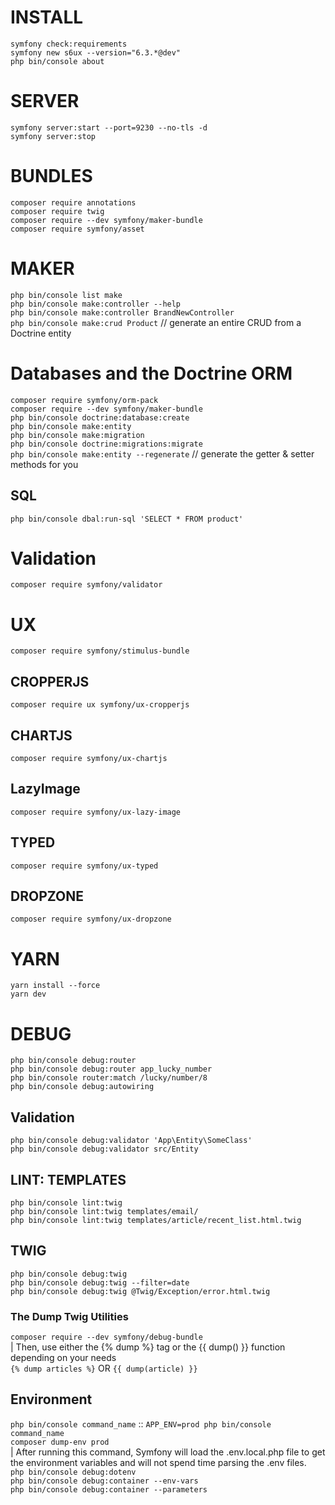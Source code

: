 # INSTALL  
`symfony check:requirements`  
`symfony new s6ux --version="6.3.*@dev"`  
`php bin/console about`  

# SERVER  
`symfony server:start --port=9230 --no-tls -d`  
`symfony server:stop`  

# BUNDLES  
`composer require annotations`  
`composer require twig`  
`composer require --dev symfony/maker-bundle`  
`composer require symfony/asset`  

# MAKER  
`php bin/console list make`  
`php bin/console make:controller --help`  
`php bin/console make:controller BrandNewController`  
`php bin/console make:crud Product` // generate an entire CRUD from a Doctrine entity  

# Databases and the Doctrine ORM  
`composer require symfony/orm-pack`  
`composer require --dev symfony/maker-bundle`  
`php bin/console doctrine:database:create`  
`php bin/console make:entity`  
`php bin/console make:migration`  
`php bin/console doctrine:migrations:migrate`  
`php bin/console make:entity --regenerate` // generate the getter & setter methods for you  

## SQL  
`php bin/console dbal:run-sql 'SELECT * FROM product' `  

# Validation  
`composer require symfony/validator`  

# UX  
`composer require symfony/stimulus-bundle`  

## CROPPERJS  
`composer require ux symfony/ux-cropperjs`  

## CHARTJS  
`composer require symfony/ux-chartjs`  

## LazyImage  
`composer require symfony/ux-lazy-image`  

## TYPED  
`composer require symfony/ux-typed`  

## DROPZONE  
`composer require symfony/ux-dropzone`  

# YARN  
`yarn install --force`  
`yarn dev`  


# DEBUG  
`php bin/console debug:router`  
`php bin/console debug:router app_lucky_number`  
`php bin/console router:match /lucky/number/8`  
`php bin/console debug:autowiring`  

## Validation  
`php bin/console debug:validator 'App\Entity\SomeClass' `  
`php bin/console debug:validator src/Entity`  

## LINT: TEMPLATES  
`php bin/console lint:twig`  
`php bin/console lint:twig templates/email/`  
`php bin/console lint:twig templates/article/recent_list.html.twig`  

## TWIG  
`php bin/console debug:twig`  
`php bin/console debug:twig --filter=date`  
`php bin/console debug:twig @Twig/Exception/error.html.twig`  

### The Dump Twig Utilities  
`composer require --dev symfony/debug-bundle`  
| Then, use either the {% dump %} tag or the {{ dump() }} function depending on your needs  
`{% dump articles %}` OR `{{ dump(article) }}`  


## Environment  
`php bin/console command_name` :: `APP_ENV=prod php bin/console command_name`  
`composer dump-env prod `  
| After running this command, Symfony will load the .env.local.php file to get the environment variables and will not spend time parsing the .env files.  
`php bin/console debug:dotenv`  
`php bin/console debug:container --env-vars`  
`php bin/console debug:container --parameters`  



